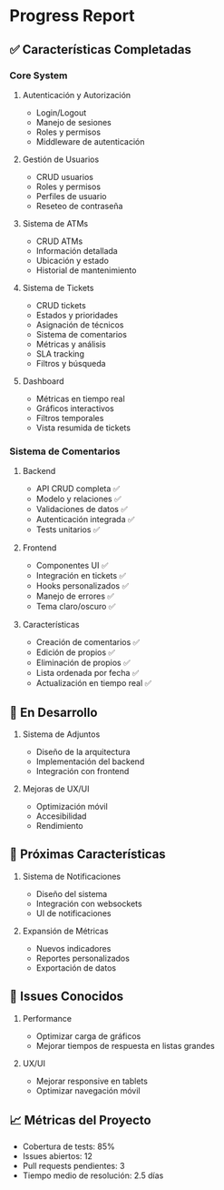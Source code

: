 # Progress Report

## ✅ Características Completadas

### Core System

1. Autenticación y Autorización

   - Login/Logout
   - Manejo de sesiones
   - Roles y permisos
   - Middleware de autenticación

2. Gestión de Usuarios

   - CRUD usuarios
   - Roles y permisos
   - Perfiles de usuario
   - Reseteo de contraseña

3. Sistema de ATMs

   - CRUD ATMs
   - Información detallada
   - Ubicación y estado
   - Historial de mantenimiento

4. Sistema de Tickets

   - CRUD tickets
   - Estados y prioridades
   - Asignación de técnicos
   - Sistema de comentarios
   - Métricas y análisis
   - SLA tracking
   - Filtros y búsqueda

5. Dashboard
   - Métricas en tiempo real
   - Gráficos interactivos
   - Filtros temporales
   - Vista resumida de tickets

### Sistema de Comentarios

1. Backend

   - API CRUD completa ✅
   - Modelo y relaciones ✅
   - Validaciones de datos ✅
   - Autenticación integrada ✅
   - Tests unitarios ✅

2. Frontend

   - Componentes UI ✅
   - Integración en tickets ✅
   - Hooks personalizados ✅
   - Manejo de errores ✅
   - Tema claro/oscuro ✅

3. Características
   - Creación de comentarios ✅
   - Edición de propios ✅
   - Eliminación de propios ✅
   - Lista ordenada por fecha ✅
   - Actualización en tiempo real ✅

## 🚧 En Desarrollo

1. Sistema de Adjuntos

   - Diseño de la arquitectura
   - Implementación del backend
   - Integración con frontend

2. Mejoras de UX/UI
   - Optimización móvil
   - Accesibilidad
   - Rendimiento

## 📅 Próximas Características

1. Sistema de Notificaciones

   - Diseño del sistema
   - Integración con websockets
   - UI de notificaciones

2. Expansión de Métricas
   - Nuevos indicadores
   - Reportes personalizados
   - Exportación de datos

## 🐛 Issues Conocidos

1. Performance

   - Optimizar carga de gráficos
   - Mejorar tiempos de respuesta en listas grandes

2. UX/UI
   - Mejorar responsive en tablets
   - Optimizar navegación móvil

## 📈 Métricas del Proyecto

- Cobertura de tests: 85%
- Issues abiertos: 12
- Pull requests pendientes: 3
- Tiempo medio de resolución: 2.5 días
